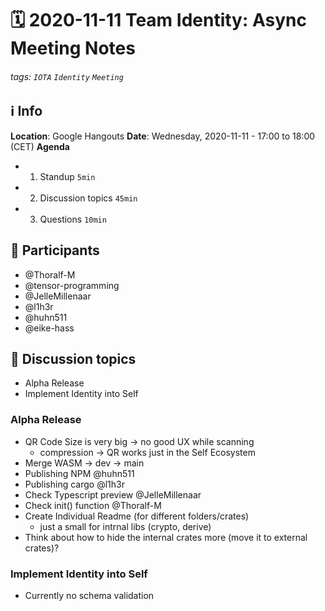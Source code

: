 # 🗓️ 2020-11-11 Team Identity: Async Meeting Notes
###### tags: `IOTA` `Identity` `Meeting`

## ℹ️ Info
**Location**: Google Hangouts
**Date**: Wednesday, 2020-11-11 - 17:00 to 18:00 (CET) 
**Agenda**
- 1. Standup `5min`
- 2. Discussion topics `45min`
- 3. Questions `10min`

## 👥 Participants
- @Thoralf-M
- @tensor-programming
- @JelleMillenaar
- @l1h3r
- @huhn511
- @eike-hass

## 💬 Discussion topics
- Alpha Release
- Implement Identity into Self 

### Alpha Release
- QR Code Size is very big -> no good UX while scanning
    - compression -> QR works just in the Self Ecosystem
- Merge WASM -> dev -> main
- Publishing NPM @huhn511
- Publishing cargo @l1h3r
- Check Typescript preview @JelleMillenaar
- Check init() function @Thoralf-M
- Create Individual Readme (for different folders/crates)
    - just a small for intrnal libs (crypto, derive)
-  Think about how to hide the internal crates more (move it to external crates)?

### Implement Identity into Self 
- Currently no schema validation 
